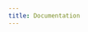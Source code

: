 ```yaml
---
title: Documentation
---
```



<DocumentationList
  :pages="$site.pages"
  :page-size="$site.themeConfig.pageSize" 
  :start-page="$site.themeConfig.startPage" 
/>